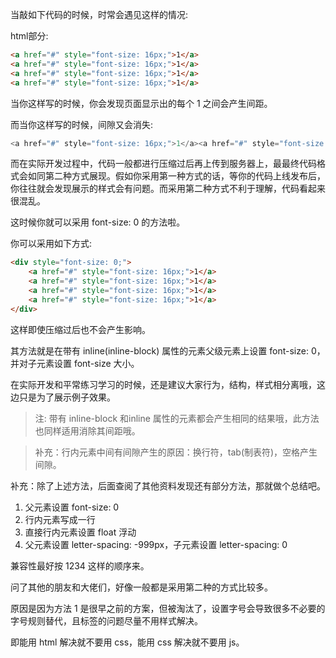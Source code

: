 当敲如下代码的时候，时常会遇见这样的情况: 

 html部分: 

```html
<a href="#" style="font-size: 16px;">1</a>
<a href="#" style="font-size: 16px;">1</a>
<a href="#" style="font-size: 16px;">1</a>
<a href="#" style="font-size: 16px;">1</a>
```

当你这样写的时候，你会发现页面显示出的每个 1 之间会产生间距。

而当你这样写的时候，间隙又会消失:

```javascript
<a href="#" style="font-size: 16px;">1</a><a href="#" style="font-size: 16px;">1</a><a href="#" style="font-size: 16px;">1</a><a href="#" style="font-size: 16px;">1</a>
```

而在实际开发过程中，代码一般都进行压缩过后再上传到服务器上，最最终代码格式会如同第二种方式展现。假如你采用第一种方式的话，等你的代码上线发布后，你往往就会发现展示的样式会有问题。而采用第二种方式不利于理解，代码看起来很混乱。

这时候你就可以采用 font-size: 0 的方法啦。

你可以采用如下方式:

```html
<div style="font-size: 0;">
    <a href="#" style="font-size: 16px;">1</a>
    <a href="#" style="font-size: 16px;">1</a>
    <a href="#" style="font-size: 16px;">1</a>
    <a href="#" style="font-size: 16px;">1</a>
</div>
```

这样即使压缩过后也不会产生影响。

其方法就是在带有 inline(inline-block) 属性的元素父级元素上设置 font-size: 0，并对子元素设置 font-size 大小。

在实际开发和平常练习学习的时候，还是建议大家行为，结构，样式相分离哦，这边只是为了展示例子效果。

> 注: 带有 inline-block 和inline 属性的元素都会产生相同的结果哦，此方法也同样适用消除其间距哦。

> 补充：行内元素中间有间隙产生的原因：换行符，tab(制表符)，空格产生间隙。

补充：除了上述方法，后面查阅了其他资料发现还有部分方法，那就做个总结吧。

1. 父元素设置 font-size: 0 
2. 行内元素写成一行
3. 直接行内元素设置 float 浮动
4. 父元素设置 letter-spacing: -999px，子元素设置 letter-spacing: 0

兼容性最好按 1234 这样的顺序来。

问了其他的朋友和大佬们，好像一般都是采用第二种的方式比较多。

原因是因为方法 1 是很早之前的方案，但被淘汰了，设置字号会导致很多不必要的字号规则替代，且标签的问题尽量不用样式解决。

即能用 html 解决就不要用 css，能用 css 解决就不要用 js。